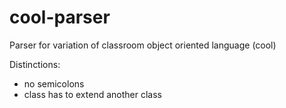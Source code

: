 # cool-parser

Parser for variation of classroom object oriented language (cool)

Distinctions:
- no semicolons
- class has to extend another class